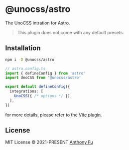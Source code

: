 # @unocss/astro

The UnoCSS intration for Astro.

> This plugin does not come with any default presets.

## Installation

```bash
npm i -D @unocss/astro
```

```ts
// astro.config.ts
import { defineConfig } from 'astro'
import UnoCSS from '@unocss/astro'

export default defineConfig({
  integrations: [
    UnoCSS({ /* options */ }),
  ],
})
```

for more details, please refer to the [Vite plugin](../vite).

## License

MIT License &copy; 2021-PRESENT [Anthony Fu](https://github.com/antfu)
